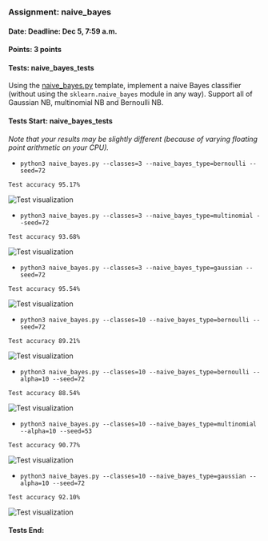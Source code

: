### Assignment: naive_bayes
#### Date: Deadline: Dec 5, 7:59 a.m.
#### Points: 3 points
#### Tests: naive_bayes_tests

Using the [naive_bayes.py](https://github.com/ufal/npfl129/tree/past-2223/labs/08/naive_bayes.py)
template, implement a naive Bayes classifier (without using the
`sklearn.naive_bayes` module in any way). Support all of Gaussian NB,
multinomial NB and Bernoulli NB.

#### Tests Start: naive_bayes_tests
_Note that your results may be slightly different (because of varying floating point arithmetic on your CPU)._
- `python3 naive_bayes.py --classes=3 --naive_bayes_type=bernoulli --seed=72`
```
Test accuracy 95.17%
```
![Test visualization](//ufal.mff.cuni.cz/~straka/courses/npfl129/2223/tasks/figures/naive_bayes_1.svgz)
- `python3 naive_bayes.py --classes=3 --naive_bayes_type=multinomial --seed=72`
```
Test accuracy 93.68%
```
![Test visualization](//ufal.mff.cuni.cz/~straka/courses/npfl129/2223/tasks/figures/naive_bayes_2.svgz)
- `python3 naive_bayes.py --classes=3 --naive_bayes_type=gaussian --seed=72`
```
Test accuracy 95.54%
```
![Test visualization](//ufal.mff.cuni.cz/~straka/courses/npfl129/2223/tasks/figures/naive_bayes_3.svgz)
- `python3 naive_bayes.py --classes=10 --naive_bayes_type=bernoulli --seed=72`
```
Test accuracy 89.21%
```
![Test visualization](//ufal.mff.cuni.cz/~straka/courses/npfl129/2223/tasks/figures/naive_bayes_4.svgz)
- `python3 naive_bayes.py --classes=10 --naive_bayes_type=bernoulli --alpha=10 --seed=72`
```
Test accuracy 88.54%
```
![Test visualization](//ufal.mff.cuni.cz/~straka/courses/npfl129/2223/tasks/figures/naive_bayes_5.svgz)
- `python3 naive_bayes.py --classes=10 --naive_bayes_type=multinomial --alpha=10 --seed=53`
```
Test accuracy 90.77%
```
![Test visualization](//ufal.mff.cuni.cz/~straka/courses/npfl129/2223/tasks/figures/naive_bayes_6.svgz)
- `python3 naive_bayes.py --classes=10 --naive_bayes_type=gaussian --alpha=10 --seed=72`
```
Test accuracy 92.10%
```
![Test visualization](//ufal.mff.cuni.cz/~straka/courses/npfl129/2223/tasks/figures/naive_bayes_7.svgz)
#### Tests End:
